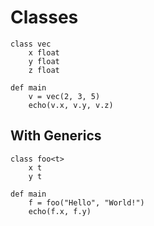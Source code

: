 # Classes

```
class vec
    x float
    y float
    z float

def main
    v = vec(2, 3, 5)
    echo(v.x, v.y, v.z)
```

## With Generics
```
class foo<t>
    x t
    y t

def main
    f = foo("Hello", "World!")
    echo(f.x, f.y)
```
